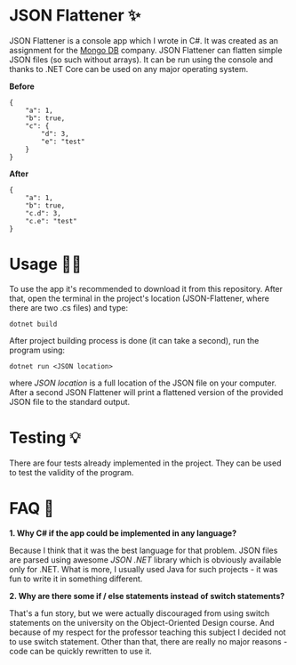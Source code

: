 # JSON Flattener ✨

JSON Flattener is a console app which I wrote in C#. It was created as an assignment for the [Mongo DB](https://www.mongodb.com) company. JSON Flattener can flatten simple JSON files 
(so such without arrays). It can be run using the console and thanks to .NET Core can be used on any major operating system.

**Before**
```
{
    "a": 1,
    "b": true,
    "c": {
        "d": 3,
        "e": "test"
    }
}
```

**After**
```
{
    "a": 1,
    "b": true,
    "c.d": 3,
    "c.e": "test"
}
```

# Usage 👨‍💻

To use the app it's recommended to download it from this repository. After that, open the terminal in the project's location (JSON-Flattener, where there are two .cs files) and type:
```
dotnet build
```
After project building process is done (it can take a second), run the program using:
```
dotnet run <JSON location>
```
where *JSON location* is a full location of the JSON file on your computer. After a second JSON Flattener will print a flattened version of the provided JSON file
to the standard output. 

# Testing 💡

There are four tests already implemented in the project. They can be used to test the validity of the program.

# FAQ 🤔

**1. Why C# if the app could be implemented in any language?**

Because I think that it was the best language for that problem. JSON files are parsed using awesome *JSON .NET* library which is obviously available only for
.NET. What is more, I usually used Java for such projects - it was fun to write it in something different. 

**2. Why are there some if / else statements instead of switch statements?**

That's a fun story, but we were actually discouraged from using switch statements on the university on the Object-Oriented Design course. And because of my
respect for the professor teaching this subject I decided not to use switch statement. Other than that, there are really no major reasons - code can be quickly
rewritten to use it.
